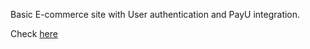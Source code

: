 
Basic E-commerce site with User authentication and PayU integration.

Check [here](nishntr.pythonanywhere.com)